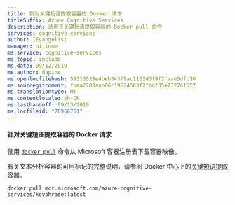```yaml
---
title: 针对关键短语提取容器的 Docker 请求
titleSuffix: Azure Cognitive Services
description: 适用于关键短语提取容器的 Docker pull 命令
services: cognitive-services
author: IEvangelist
manager: nitinme
ms.service: cognitive-services
ms.topic: include
ms.date: 09/12/2019
ms.author: dapine
ms.openlocfilehash: 59313528e4beb343f9ac1103d3f9f2faae5dfc16
ms.sourcegitcommit: fbea2708aab06c19524583f7fbdf35e73274f657
ms.translationtype: MT
ms.contentlocale: zh-CN
ms.lasthandoff: 09/13/2019
ms.locfileid: "70966751"
---
```

#### <a name="docker-pull-for-the-key-phrase-extraction-container"></a>针对关键短语提取容器的 Docker 请求

使用 [`docker pull`](https://docs.docker.com/engine/reference/commandline/pull/) 命令从 Microsoft 容器注册表下载容器映像。

有关文本分析容器的可用标记的完整说明，请参阅 Docker 中心上的[关键短语提取](https://go.microsoft.com/fwlink/?linkid=2018757)容器。

```
docker pull mcr.microsoft.com/azure-cognitive-services/keyphrase:latest
```
